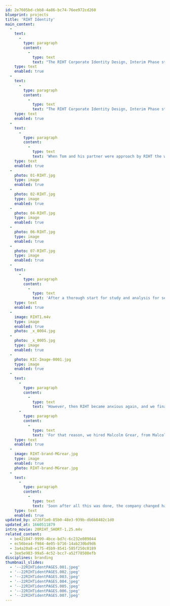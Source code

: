 ```yaml
---
id: 2e7605bd-cbb8-4a86-bc74-76ee972cd260
blueprint: projects
title: 'RIHT Identity'
main_content:
  -
    text:
      -
        type: paragraph
        content:
          -
            type: text
            text: "The RIHT Corporate Identity Design, Interim Phase standards manual, 1983.\_"
    type: text
    enabled: true
  -
    text:
      -
        type: paragraph
        content:
          -
            type: text
            text: "The RIHT Corporate Identity Design, Interim Phase standards manual, 1983. This was a branding design project for the RIHT Corporation, a major bank in Providence, RI, which took on its new name and then required a design to implement its new name publicly. This was a major project accepted by Tom and his new design studio (which established with another professor at RISD, Mihai Nadin), and had the participation of RISD graduate students to assist.\_The whole process makes a valuable case study for identity design.."
    type: text
    enabled: true
  -
    text:
      -
        type: paragraph
        content:
          -
            type: text
            text: 'When Tom and his partner were approach by RIHT the work was accepted under the expressed condition by the studio to assure that it would be able to proceed in this project according to its design principles for “corporate identity design” and become a process from which other could learn from. The latter was a basis for the studio’s reason for being, which it perceived as a studio based on educational interests. That process for the corporate identity design included the principles of first making a thorough analysis of the company itself, and its reasons for being, from which would unfold as a holistic conception for identity that would include the name and its use, based on the standards for design that expressed the company’s idealisms. Note that this approach at other design studios was considered too time consuming, nor necessarily felt necessary, and preferred the more superficial process for the development of a mark or logo design (that would wow the client!), from which t the rest of the identity design standards would unfold from the visual form of the logo and whatever values it held. We also said told RIHT that if we were to follow this process they would have to expect this process to take at least several months, and completion in one year. RIHT agreed to that, and we were contracted.'
    type: text
    enabled: true
  -
    photo: 01-RIHT.jpg
    type: image
    enabled: true
  -
    photo: 02-RIHT.jpg
    type: image
    enabled: true
  -
    photo: 04-RIHT.jpg
    type: image
    enabled: true
  -
    photo: 06-RIHT.jpg
    type: image
    enabled: true
  -
    photo: 07-RIHT.jpg
    type: image
    enabled: true
  -
    text:
      -
        type: paragraph
        content:
          -
            type: text
            text: 'After a thorough start for study and analysis for several weeks RIHT became anxious to get at least something going on its “identity”—so we created an “interim” design, complete with a standards manual for immediate use. We did make this solid from a conceptual perspective, but with a “logo” design that would not be too attractive to have RIHT then hang on to that. That made RIHT happy.'
    type: text
    enabled: true
  -
    image: RIHT1.m4v
    type: image
    enabled: true
    photo: _x_0004.jpg
  -
    photo: _x_0005.jpg
    type: image
    enabled: true
  -
    photo: KIC-Image-0001.jpg
    type: image
    enabled: true
  -
    text:
      -
        type: paragraph
        content:
          -
            type: text
            text: 'However, then RIHT became anxious again, and we finally gave in to the usual approach of getting a logo designed After this start RIHT kept pushing for a final “logo” design, albeit based on our “standards” so far determined.'
      -
        type: paragraph
        content:
          -
            type: text
            text: 'For that reason, we hired Malcolm Grear, from Malcolm Grear Designers (MGD), to design the logo (guided by our standards and views). This became the logo and with that the implementation of an identity design program. That resulted in another standards manual.'
    type: text
    enabled: true
  -
    image: RIHT-brand-MGrear.jpg
    type: image
    enabled: true
    photo: RIHT-brand-MGrear.jpg
  -
    text:
      -
        type: paragraph
        content:
          -
            type: text
            text: 'Soon after all this was done, the company changed hands again, using a new name.... and the whole identity design effort went out the window.'
    type: text
    enabled: true
updated_by: a726f1e0-85b0-48e3-939b-db6b8482c1d0
updated_at: 1660511879
intro_movie: 20RIHT_SHORT-1.25.m4v
related_content:
  - be421847-9999-4bce-bd7c-6c232e089044
  - ec56bea4-f984-4e05-b716-14ab230bd9d6
  - 3a4a20a8-e175-45b9-8541-585f250c0189
  - 3ee5e983-99a5-4c52-bcc7-a52f78508efb
disciplines: branding
thumbnail_slides:
  - '--22RIHTidentPAGES.001.jpeg'
  - '--22RIHTidentPAGES.002.jpeg'
  - '--22RIHTidentPAGES.003.jpeg'
  - '--22RIHTidentPAGES.004.jpeg'
  - '--22RIHTidentPAGES.005.jpeg'
  - '--22RIHTidentPAGES.006.jpeg'
  - '--22RIHTidentPAGES.007.jpeg'
---
```

